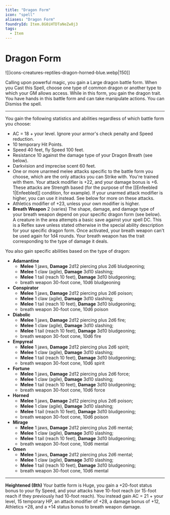 ```yaml
---
title: "Dragon Form"
icon: "spell"
aliases: "Dragon Form"
foundryId: Item.8G0iHTDTaNeZw8j3
tags:
  - Item
---
```


# Dragon Form
![[icons-creatures-reptiles-dragon-horned-blue.webp|150]]

Calling upon powerful magic, you gain a Large dragon battle form. When you Cast this Spell, choose one type of common dragon or another type to which your GM allows access. While in this form, you gain the dragon trait. You have hands in this battle form and can take manipulate actions. You can Dismiss the spell.

* * *

You gain the following statistics and abilities regardless of which battle form you choose:

*   AC = 18 + your level. Ignore your armor's check penalty and Speed reduction.
*   10 temporary Hit Points.
*   Speed 40 feet, fly Speed 100 feet.
*   Resistance 10 against the damage type of your Dragon Breath (see below).
*   Darkvision and imprecise scent 60 feet.
*   One or more unarmed melee attacks specific to the battle form you choose, which are the only attacks you can Strike with. You're trained with them. Your attack modifier is +22, and your damage bonus is +6. These attacks are Strength based (for the purpose of the [[Enfeebled 1|Enfeebled]] condition, for example). If your unarmed attack modifier is higher, you can use it instead. See below for more on these attacks.
*   Athletics modifier of +23, unless your own modifier is higher.
*   **Breath Weapon** 2 (varies) The shape, damage, and damage type of your breath weapon depend on your specific dragon form (see below). A creature in the area attempts a basic save against your spell DC. This is a Reflex save unless stated otherwise in the special ability description for your specific dragon form. Once activated, your breath weapon can't be used again for 1d4 rounds. Your breath weapon has the trait corresponding to the type of damage it deals.

You also gain specific abilities based on the type of dragon:

*   **Adamantine**
    *   **Melee** 1 jaws, **Damage** 2d12 piercing plus 2d6 bludgeoning;
    *   **Melee** 1 claw (agile), **Damage** 3d10 slashing;
    *   **Melee** 1 tail (reach 10 feet), **Damage** 3d10 bludgeoning;
    *   breath weapon 30-foot cone, 10d6 bludgeoning
*   **Conspirator**
    *   **Melee** 1 jaws, **Damage** 2d12 piercing plus 2d6 poison;
    *   **Melee** 1 claw (agile), **Damage** 3d10 slashing;
    *   **Melee** 1 tail (reach 10 feet), **Damage** 3d10 bludgeoning;
    *   breath weapon 30-foot cone, 10d6 poison
*   **Diabolic**
    *   **Melee** 1 jaws, **Damage** 2d12 piercing plus 2d6 fire;
    *   **Melee** 1 claw (agile), **Damage** 3d10 slashing;
    *   **Melee** 1 tail (reach 10 feet), **Damage** 3d10 bludgeoning;
    *   breath weapon 30-foot cone, 10d6 fire
*   **Empyreal**
    *   **Melee** 1 jaws, **Damage** 2d12 piercing plus 2d6 spirit;
    *   **Melee** 1 claw (agile), **Damage** 3d10 slashing;
    *   **Melee** 1 tail (reach 10 feet), **Damage** 3d10 bludgeoning;
    *   breath weapon 30-foot cone, 10d6 spirit
*   **Fortune**
    *   **Melee** 1 jaws, **Damage** 2d12 piercing plus 2d6 force;
    *   **Melee** 1 claw (agile), **Damage** 3d10 slashing;
    *   **Melee** 1 tail (reach 10 feet), **Damage** 3d10 bludgeoning;
    *   breath weapon 30-foot cone, 10d6 force
*   **Horned**
    *   **Melee** 1 jaws, **Damage** 2d12 piercing plus 2d6 poison;
    *   **Melee** 1 claw (agile), **Damage** 3d10 slashing;
    *   **Melee** 1 tail (reach 10 feet), **Damage** 3d10 bludgeoning;
    *   breath weapon 30-foot cone, 10d6 poison
*   **Mirage**
    *   **Melee** 1 jaws, **Damage** 2d12 piercing plus 2d6 mental;
    *   **Melee** 1 claw (agile), **Damage** 3d10 slashing;
    *   **Melee** 1 tail (reach 10 feet), **Damage** 3d10 bludgeoning;
    *   breath weapon 30-foot cone, 10d6 mental
*   **Omen**
    *   **Melee** 1 jaws, **Damage** 2d12 piercing plus 2d6 mental;
    *   **Melee** 1 claw (agile), **Damage** 3d10 slashing;
    *   **Melee** 1 tail (reach 10 feet), **Damage** 3d10 bludgeoning;
    *   breath weapon 30-foot cone, 10d6 mental

* * *

**Heightened (8th)** Your battle form is Huge, you gain a +20-foot status bonus to your fly Speed, and your attacks have 10-foot reach (or 15-foot reach if they previously had 10-foot reach). You instead gain AC = 21 + your level, 15 temporary HP, an attack modifier of +28, a damage bonus of +12, Athletics +28, and a +14 status bonus to breath weapon damage.

